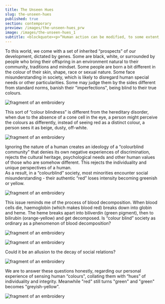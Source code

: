 ```yaml
---
title: The Unseen Hues
slug: the-unseen-hues
published: true
section: contemporary
preview: /images/the-unseen-hues_prw
image: /images/the-unseen-hues_1
subtitle: <blockquote><p>“Human action can be modified, to some extent, but human nature cannot be changed.”</p><cite>Abraham Lincoln</cite></blockquote>
---
```


To this world, we come with a set of inherited “prospects” of our development, dictated by genes. Some are black, white, or surrounded by people who bring their offspring in an environment natural to their community, traditions and mindset. Some people are born a bit different in the colour of their skin, shape, race or sexual nature. Some face misunderstanding in society, which is likely to disregard human special needs or other particularities. Some may judge them by the sides different from standard norms, banish their "imperfections", being blind to their true colours.

![fragment of an embroidery](/images/the-unseen-hues_2)

This sort of “colour blindness” is different from the hereditary disorder, when due to the absence of a cone cell in the eye, a person might perceive the colours as differently, instead of seeing red as a distinct colour, a person sees it as beige, dusty, off-white.

![fragment of an embroidery](/images/the-unseen-hues_3)

Ignoring the nature of a human creates an ideology of a “colourblind community" that denies its own negative experiences of discrimination, rejects the cultural heritage, psychological needs and other human values of those who are somehow different. This rejects the individuality and unique perspectives of a human.<br>As a result, in a “colourblind” society, most minorities encounter social misunderstanding - their authentic “red” loses intensity becoming greenish or yellow.

![fragment of an embroidery](/images/the-unseen-hues_4)

This issue reminds me of the process of blood decomposition. When blood cells die, haemoglobin (which makes blood red) breaks down into globin and heme. The heme breaks apart into biliverdin (green pigment), then to bilirubin (orange-yellow) and get decomposed. Is “colour blind” society as ordinary as a phenomenon of blood decomposition?

![fragment of an embroidery](/images/the-unseen-hues_5)

![fragment of an embroidery](/images/the-unseen-hues_6)

Could it be an allusion to the decay of social relations?

![fragment of an embroidery](/images/the-unseen-hues_7)

We are to answer these questions honestly, regarding our personal experience of sensing human “colours", collating them with “hues” of individuality and integrity. Meanwhile "red" still turns "green" and "green" becomes "greyish-yellow".

![fragment of an embroidery](/images/the-unseen-hues_8)
